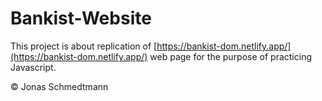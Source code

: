 # Bankist-Website
 This project is about replication of [https://bankist-dom.netlify.app/](https://bankist-dom.netlify.app/) web page for the purpose of practicing  Javascript.  
 
 © Jonas Schmedtmann
